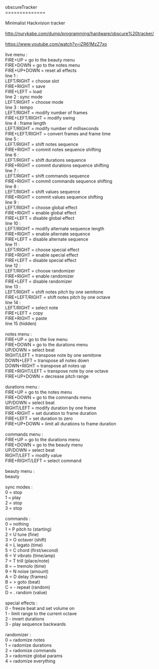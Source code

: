 obscureTracker<br/>
==============<br/>
<br/>
Minimalist Hackvision tracker<br/>
<br/>
http://nurykabe.com/dump/programming/hardware/obscure%20tracker/<br/>
<br/>
https://www.youtube.com/watch?v=jZR61MzZ7xo<br/>
<br/>
live menu :<br/>
FIRE+UP = go to the beauty menu<br/>
FIRE+DOWN = go to the notes menu<br/>
FIRE+UP+DOWN = reset all effects<br/>
line 1 :<br/>
LEFT/RIGHT = choose slot<br/>
FIRE+RIGHT = save<br/>
FIRE+LEFT = load<br/>
line 2 : sync mode<br/>
LEFT/RIGHT = choose mode<br/>
line 3 : tempo<br/>
LEFT/RIGHT = modify number of frames<br/>
FIRE+LEFT/RIGHT = modify swing<br/>
line 4 : frame length<br/>
LEFT/RIGHT = modify number of milliseconds<br/>
FIRE+LEFT/RIGHT = convert frames and frame time<br/>
line 5 :<br/>
LEFT/RIGHT = shift notes sequence<br/>
FIRE+RIGHT = commit notes sequence shifting<br/>
line 6 :<br/>
LEFT/RIGHT = shift durations sequence<br/>
FIRE+RIGHT = commit durations sequence shifting<br/>
line 7 :<br/>
LEFT/RIGHT = shift commands sequence<br/>
FIRE+RIGHT = commit commands sequence shifting<br/>
line 8 :<br/>
LEFT/RIGHT = shift values sequence<br/>
FIRE+RIGHT = commit values sequence shifting<br/>
line 9 :<br/>
LEFT/RIGHT = choose global effect<br/>
FIRE+RIGHT = enable global effect<br/>
FIRE+LEFT = disable global effect<br/>
line 10 :<br/>
LEFT/RIGHT = modify alternate sequence length<br/>
FIRE+RIGHT = enable alternate sequence<br/>
FIRE+LEFT = disable alternate sequence<br/>
line 11 :<br/>
LEFT/RIGHT = choose special effect<br/>
FIRE+RIGHT = enable special effect<br/>
FIRE+LEFT = disable special effect<br/>
line 12 :<br/>
LEFT/RIGHT = choose randomizer<br/>
FIRE+RIGHT = enable randomizer<br/>
FIRE+LEFT = disable randomizer<br/>
line 13 :<br/>
LEFT/RIGHT = shift notes pitch by one semitone<br/>
FIRE+LEFT/RIGHT = shift notes pitch by one octave<br/>
line 14 :<br/>
LEFT/RIGHT = select note<br/>
FIRE+LEFT = copy<br/>
FIRE+RIGHT = paste<br/>
line 15 (hidden)<br/>
<br/>
notes menu :<br/>
FIRE+UP = go to the live menu<br/>
FIRE+DOWN = go to the durations menu<br/>
UP/DOWN = select beat<br/>
RIGHT/LEFT = transpose note by one semitone<br/>
DOWN+LEFT = transpose all notes down<br/>
DOWN+RIGHT = transpose all notes up<br/>
FIRE+RIGHT/LEFT = transpose note by one octave<br/>
FIRE+UP+DOWN = decrease pitch range<br/>
<br/>
durations menu :<br/>
FIRE+UP = go to the notes menu<br/>
FIRE+DOWN = go to the commands menu<br/>
UP/DOWN = select beat<br/>
RIGHT/LEFT = modify duration by one frame<br/>
FIRE+RIGHT = set duration to frame duration<br/>
FIRE+LEFT = set duration to zero<br/>
FIRE+UP+DOWN = limit all durations to frame duration<br/>
<br/>
commands menu :<br/>
FIRE+UP = go to the durations menu<br/>
FIRE+DOWN = go to the beauty menu<br/>
UP/DOWN = select beat<br/>
RIGHT/LEFT = modify value<br/>
FIRE+RIGHT/LEFT = select command<br/>
<br/>
beauty menu :<br/>
beauty<br/>
<br/>
sync modes :<br/>
0 = stop<br/>
1 = play<br/>
2 = stop<br/>
3 = stop<br/>
<br/>
commands :<br/>
0 =   nothing<br/>
1 = P pitch to (starting)<br/>
2 = U tune (fine)<br/>
3 = O octaver (shift)<br/>
4 = L legato (time)<br/>
5 = C chord (first/second)<br/>
6 = V vibrato (time/amp)<br/>
7 = T trill (place/note)<br/>
8 = ~ tremolo (time)<br/>
9 = N noise (amount)<br/>
A = D delay (frames)<br/>
B = > goto (beat)<br/>
C = - repeat (random)<br/>
D = . random (value)<br/>
<br/>
special effects :<br/>
0 - freeze beat and set volume on<br/>
1 - limit range to the current octave<br/>
2 - invert durations<br/>
3 - play sequence backwards<br/>
<br/>
randomizer :<br/>
0 = radomize notes<br/>
1 = radomize durations<br/>
2 = radomize commands<br/>
3 = radomize global params<br/>
4 = radomize everything<br/>
<br/>
